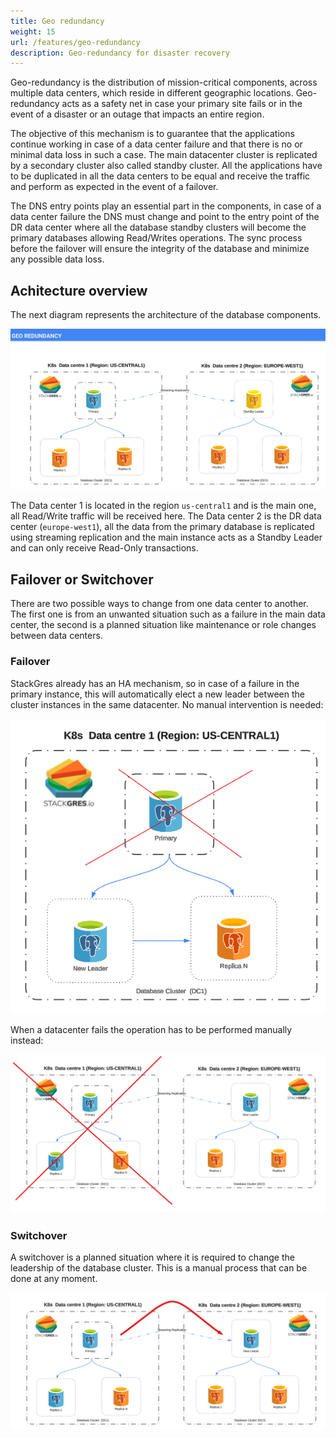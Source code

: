 ```yaml
---
title: Geo redundancy
weight: 15
url: /features/geo-redundancy
description: Geo-redundancy for disaster recovery
---
```


Geo-redundancy is the distribution of mission-critical components, across multiple data centers, which reside in different geographic locations.
Geo-redundancy acts as a safety net in case your primary site fails or in the event of a disaster or an outage that impacts an entire region.

The objective of this mechanism is to guarantee that the applications continue working in case of a data center failure and that there is no or minimal data loss in such a case. The main datacenter cluster is replicated by a secondary cluster also called standby cluster. 
All the applications have to be duplicated in all the data centers to be equal and receive the traffic and perform as expected in the event of a failover.

The DNS entry points play an essential part in the components, in case of a data center failure the DNS must change and point to the entry point of the DR data center where all the database standby clusters will become the primary databases allowing Read/Writes operations. The sync process before the failover will ensure the integrity of the database and minimize any possible data loss.

## Achitecture overview

The next diagram represents the architecture of the database components.

![GEO Redundancy](georedundancy1.png)

The Data center 1 is located in the region `us-central1` and is the main one, all Read/Write traffic will be received here. The Data center 2 is the DR data center (`europe-west1`), all the data from the primary database is replicated using streaming replication and the main instance acts as a Standby Leader and can only receive Read-Only transactions.

## Failover or Switchover

There are two possible ways to change from one data center to another. The first one is from an unwanted situation such as a failure in the main data center, the second is a planned situation like maintenance or role changes between data centers. 

### Failover

StackGres already has an HA mechanism, so in case of a failure in the primary instance, this will automatically elect a new leader between the cluster instances in the same datacenter. No manual intervention is needed:

![Failover](failover1.png)

When a datacenter fails the operation has to be performed manually instead: 

![Failover](failover2.png)

### Switchover

A switchover is a planned situation where it is required to change the leadership of the database cluster. This is a manual process that can be done at any moment. 

![Switchover](switchover.png)
